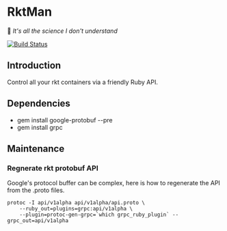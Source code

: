 # RktMan
:rocket: *It's all the science I don't understand*

[![Build Status](https://travis-ci.org/kallisti5/rktman.svg?branch=master)](https://travis-ci.org/kallisti5/rktman)

## Introduction
Control all your rkt containers via a friendly Ruby API.

## Dependencies
  * gem install google-protobuf --pre
  * gem install grpc

## Maintenance

### Regnerate rkt protobuf API
Google's protocol buffer can be complex, here is how to regenerate the API from the .proto files.
```
protoc -I api/v1alpha api/v1alpha/api.proto \
    --ruby_out=plugins=grpc:api/v1alpha \
    --plugin=protoc-gen-grpc=`which grpc_ruby_plugin` --grpc_out=api/v1alpha
```
